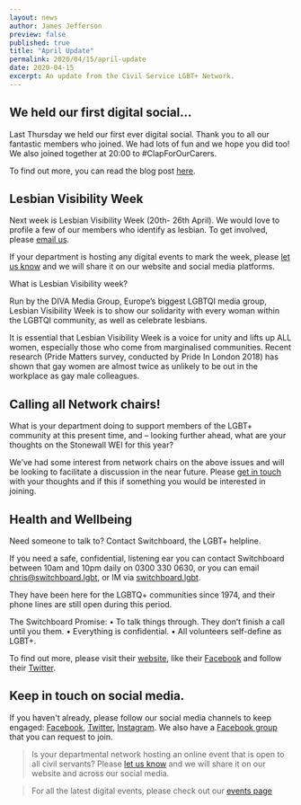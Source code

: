 ```yaml
---
layout: news
author: James Jefferson
preview: false
published: true
title: "April Update"
permalink: 2020/04/15/april-update
date: 2020-04-15
excerpt: An update from the Civil Service LGBT+ Network.
---
```


## We held our first digital social...

Last Thursday we held our first ever digital social. Thank you to all our fantastic members who joined. We had lots of fun and we hope you did too! We also joined together at 20:00 to #ClapForOurCarers. 
 
To find out more, you can read the blog post [here](https://www.civilservice.lgbt/2020/04/15/digital-social-blog).

## Lesbian Visibility Week 

Next week is Lesbian Visibility Week (20th- 26th April). We would love to profile a few of our members who identify as lesbian. To get involved, please [email us](mailto:info@civilservice.lgbt).  

If your department is hosting any digital events to mark the week, please [let us know](mailto@info@civilservice.lgbt) and we will share it on our website and social media platforms.

What is Lesbian Visibility week? 

Run by the DIVA Media Group, Europe’s biggest LGBTQI media group, Lesbian Visibility Week is to show our solidarity with every woman within the LGBTQI community, as well as celebrate lesbians.

It is essential that Lesbian Visibility Week is a voice for unity and lifts up ALL women, especially those who come from marginalised communities. Recent research (Pride Matters survey, conducted by Pride In London 2018) has shown that gay women are almost twice as unlikely to be out in the workplace as gay male colleagues.


## Calling all Network chairs! 

What is your department doing to support members of the LGBT+ community at this present time, and – looking further ahead, what are your thoughts on the Stonewall WEI for this year?

We’ve had some interest from network chairs on the above issues and will be looking to facilitate a discussion in the near future. Please [get in touch](mailto:info@civilservice.lgbt) with your thoughts and if this if something you would be interested in joining. 

## Health and Wellbeing

Need someone to talk to? Contact Switchboard, the LGBT+ helpline.

If you need a safe, confidential, listening ear you can contact Switchboard between 10am and 10pm daily on 0300 330 0630, or you can email [chris@switchboard.lgbt](mailto:chris@switchboard.lgbt), or IM via [switchboard.lgbt](wwww.switchboard.lgbt).

They have been here for the LGBTQ+ communities since 1974, and their phone lines are still open during this period. 

The Switchboard Promise: 
•	To talk things through. They don’t finish a call until you them.
•	Everything is confidential. 
•	All volunteers self-define as LGBT+. 

To find out more, please visit their [website](https://switchboard.lgbt/), like their [Facebook](https://www.facebook.com/switchboardLGBT) and follow their [Twitter](https://twitter.com/switchboardLGBT).  

## Keep in touch on social media.

If you haven't already, please follow our social media channels to keep engaged: [Facebook](https://www.facebook.com/civilservicelgbt), [Twitter](https://twitter.com/cslgbt), [Instagram](https://www.instagram.com/civilservicelgbt/). We also have a [Facebook group](https://www.facebook.com/groups/civilservicelgbt/?ref=pages_profile_groups_tab&source_id=1407804409469176) that you can request to join. 

>Is your departmental network hosting an online event that is open to all civil servants? Please [let us know](mailto:info@civilservice.lgbt) and we will share it on our website and across our social media. 

>For all the latest digital events, please check out our [events page](https://www.civilservice.lgbt/events/) 
